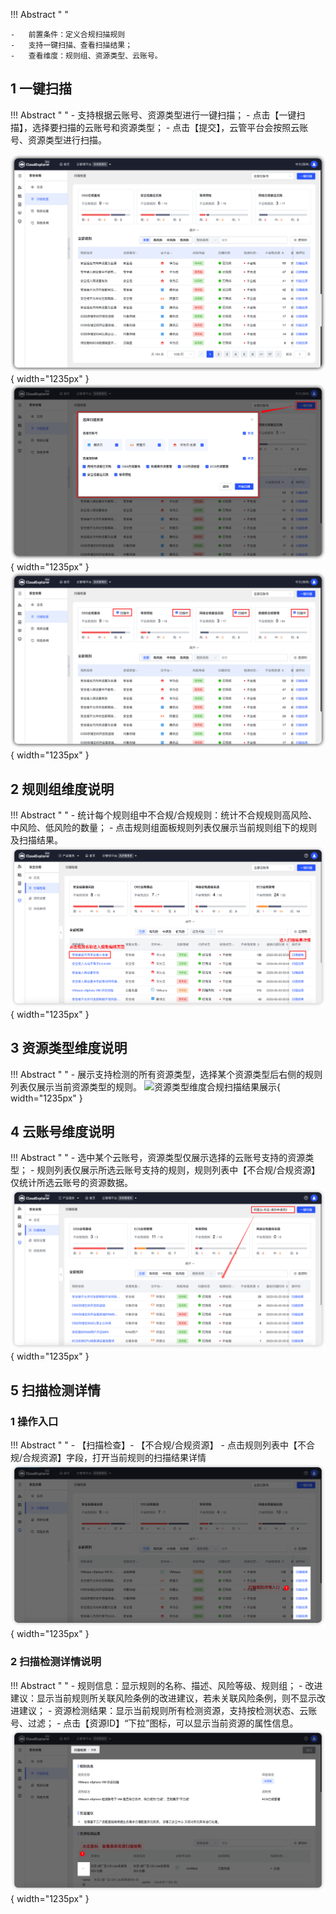 !!! Abstract " "

    -   前置条件：定义合规扫描规则
    -   支持一键扫描、查看扫描结果；
    -   查看维度：规则组、资源类型、云账号。

## 1 一键扫描

!!! Abstract " "
    -   支持根据云账号、资源类型进行一键扫描；
    -   点击【一键扫描】，选择要扫描的云账号和资源类型；
    -   点击【提交】，云管平台会按照云账号、资源类型进行扫描。

![列表](../../img/security-compliance/compliance_scan/列表.png){ width="1235px" }
![选择资源](../../img/security-compliance/compliance_scan/选择资源.png){ width="1235px" }
![扫描中](../../img/security-compliance/compliance_scan/扫描中.png){ width="1235px" }

## 2 规则组维度说明

!!! Abstract " "
    -   统计每个规则组中不合规/合规规则：统计不合规规则高风险、中风险、低风险的数量；
    -   点击规则组面板规则列表仅展示当前规则组下的规则及扫描结果。
![规则组维度合规扫描结果展示](../../img/security-compliance/compliance_scan/规则组维度合规扫描结果展示.png){ width="1235px" }

## 3 资源类型维度说明

!!! Abstract " "
    -   展示支持检测的所有资源类型，选择某个资源类型后右侧的规则列表仅展示当前资源类型的规则。
![资源类型维度合规扫描结果展示](.../../img/security-compliance/compliance_scan/资源类型维度合规扫描结果展示.png){ width="1235px" }

## 4 云账号维度说明

!!! Abstract " "
    -   选中某个云账号，资源类型仅展示选择的云账号支持的资源类型；
    -   规则列表仅展示所选云账号支持的规则，规则列表中【不合规/合规资源】仅统计所选云账号的资源数据。
![云账号维度合规扫描结果展示](../../img/security-compliance/compliance_scan/云账号维度合规扫描结果展示.png){ width="1235px" }

## 5 扫描检测详情

### 1 操作入口

!!! Abstract " "
    -   【扫描检查】- 【不合规/合规资源】
    -   点击规则列表中【不合规/合规资源】字段，打开当前规则的扫描结果详情
![扫描规则详情入口](../../img/security-compliance/compliance_scan/扫描规则详情入口.png){ width="1235px" }

### 2 扫描检测详情说明

!!! Abstract " "
    -   规则信息：显示规则的名称、描述、风险等级、规则组；
    -   改进建议：显示当前规则所关联风险条例的改进建议，若未关联风险条例，则不显示改进建议；
    -   资源检测结果：显示当前规则所有检测资源，支持按检测状态、云账号、过滤；
    -   点击【资源ID】“下拉”图标，可以显示当前资源的属性信息。
![扫描检测详情](../../img/security-compliance/compliance_scan/扫描检测详情.png){ width="1235px" }